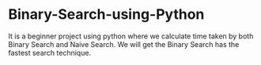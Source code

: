 # Binary-Search-using-Python
It is a beginner project using python where we calculate time taken by both Binary Search and Naive Search. We will get the Binary Search has the fastest search technique.
